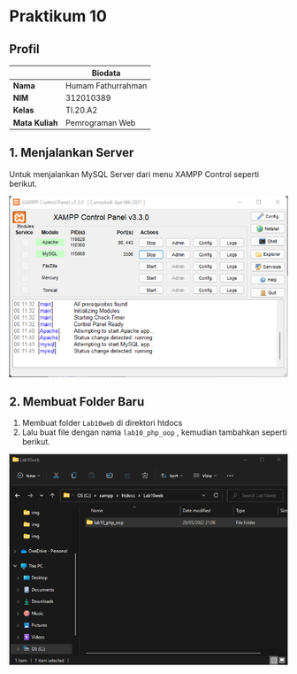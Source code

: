# Praktikum 10

## Profil
| | Biodata |
| -------- | --- |
| **Nama** | Humam Fathurrahman |
| **NIM** | 312010389 |
| **Kelas** | TI.20.A2 |
| **Mata Kuliah** | Pemrograman Web |

## 1. Menjalankan Server

Untuk menjalankan MySQL Server dari menu XAMPP Control seperti berikut.

![Server](img/server.png)

## 2. Membuat Folder Baru

1. Membuat folder `Lab10web` di direktori htdocs
2. Lalu buat file dengan nama `lab10_php_oop` , kemudian tambahkan seperti berikut.

![File](img/file.png)